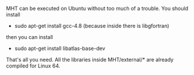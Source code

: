 MHT can be executed on Ubuntu without too much of a trouble. You should install

- sudo apt-get install gcc-4.8 (because inside there is libgfortran)

then you can install

- sudo apt-get install libatlas-base-dev

That's all you need. All the libraries inside MHT/external/* are already compiled for Linux 64.
